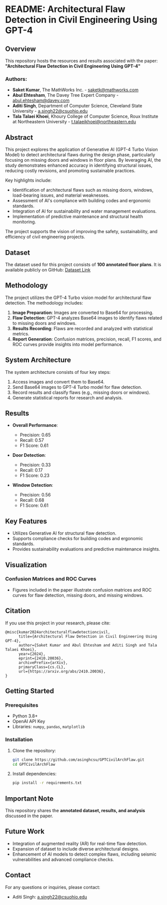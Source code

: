 # README: Architectural Flaw Detection in Civil Engineering Using GPT-4

## Overview
This repository hosts the resources and results associated with the paper:
**"Architectural Flaw Detection in Civil Engineering Using GPT-4"**

### Authors:
- **Saket Kumar**, The MathWorks Inc. - saketk@mathworks.com
- **Abul Ehtesham**, The Davey Tree Expert Company - abul.ehtesham@davey.com
- **Aditi Singh**, Department of Computer Science, Cleveland State University - a.singh22@csuohio.edu
- **Tala Talaei Khoei**, Khoury College of Computer Science, Roux Institute at Northeastern University - t.talaeikhoei@northeastern.edu

## Abstract
This project explores the application of Generative AI (GPT-4 Turbo Vision Model) to detect architectural flaws during the design phase, particularly focusing on missing doors and windows in floor plans. By leveraging AI, the study demonstrates enhanced accuracy in identifying structural issues, reducing costly revisions, and promoting sustainable practices.

Key highlights include:
- Identification of architectural flaws such as missing doors, windows, load-bearing issues, and material weaknesses.
- Assessment of AI's compliance with building codes and ergonomic standards.
- Integration of AI for sustainability and water management evaluations.
- Implementation of predictive maintenance and structural health monitoring.

The project supports the vision of improving the safety, sustainability, and efficiency of civil engineering projects.

## Dataset
The dataset used for this project consists of **100 annotated floor plans**. It is available publicly on GitHub:
[Dataset Link](https://github.com/asinghcsu/GPTCivilArchFlaw)

## Methodology
The project utilizes the GPT-4 Turbo vision model for architectural flaw detection. The methodology includes:
1. **Image Preparation**: Images are converted to Base64 for processing.
2. **Flaw Detection**: GPT-4 analyzes Base64 images to identify flaws related to missing doors and windows.
3. **Results Recording**: Flaws are recorded and analyzed with statistical metrics.
4. **Report Generation**: Confusion matrices, precision, recall, F1 scores, and ROC curves provide insights into model performance.

## System Architecture
The system architecture consists of four key steps:
1. Access images and convert them to Base64.
2. Send Base64 images to GPT-4 Turbo model for flaw detection.
3. Record results and classify flaws (e.g., missing doors or windows).
4. Generate statistical reports for research and analysis.

## Results
- **Overall Performance**:
  - Precision: 0.65
  - Recall: 0.57
  - F1 Score: 0.61

- **Door Detection**:
  - Precision: 0.33
  - Recall: 0.17
  - F1 Score: 0.23

- **Window Detection**:
  - Precision: 0.56
  - Recall: 0.68
  - F1 Score: 0.61

## Key Features
- Utilizes Generative AI for structural flaw detection.
- Supports compliance checks for building codes and ergonomic standards.
- Provides sustainability evaluations and predictive maintenance insights.

## Visualization
### Confusion Matrices and ROC Curves
- Figures included in the paper illustrate confusion matrices and ROC curves for flaw detection, missing doors, and missing windows.

## Citation
If you use this project in your research, please cite:

```
@misc{kumar2024architecturalflawdetectioncivil,
      title={Architectural Flaw Detection in Civil Engineering Using GPT-4}, 
      author={Saket Kumar and Abul Ehtesham and Aditi Singh and Tala Talaei Khoei},
      year={2024},
      eprint={2410.20036},
      archivePrefix={arXiv},
      primaryClass={cs.CL},
      url={https://arxiv.org/abs/2410.20036}, 
}
```

## Getting Started
### Prerequisites
- Python 3.8+
- OpenAI API Key
- Libraries: `numpy`, `pandas`, `matplotlib`

### Installation
1. Clone the repository:
   ```bash
   git clone https://github.com/asinghcsu/GPTCivilArchFlaw.git
   cd GPTCivilArchFlaw
   ```
2. Install dependencies:
   ```bash
   pip install -r requirements.txt
   ```

## Important Note
This repository shares the **annotated dataset, results, and analysis** discussed in the paper. 

## Future Work
- Integration of augmented reality (AR) for real-time flaw detection.
- Expansion of dataset to include diverse architectural designs.
- Enhancement of AI models to detect complex flaws, including seismic vulnerabilities and advanced compliance checks.

## Contact
For any questions or inquiries, please contact:
- Aditi Singh: a.singh22@csuohio.edu
